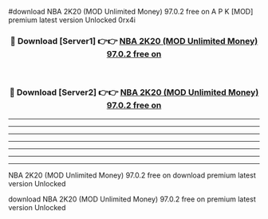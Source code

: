 #download NBA 2K20 (MOD Unlimited Money) 97.0.2 free on A P K [MOD] premium latest version Unlocked 0rx4i 



<div align="center">
<h3>🔴 Download [Server1] 👉👉 <a href="https://apkdownload3.web.app/">NBA 2K20 (MOD Unlimited Money) 97.0.2 free on</a></h3><br>

<h3>🔴 Download [Server2] 👉👉 <a href="https://apkdownload3.web.app/">NBA 2K20 (MOD Unlimited Money) 97.0.2 free on</a></h3>
</div>





----------------------------------------------------------

----------------------------------------------------------

----------------------------------------------------------

----------------------------------------------------------

----------------------------------------------------------

----------------------------------------------------------

----------------------------------------------------------

NBA 2K20 (MOD Unlimited Money) 97.0.2 free on download premium latest version Unlocked

download NBA 2K20 (MOD Unlimited Money) 97.0.2 free on premium latest version Unlocked
